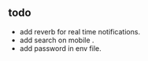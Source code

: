 ## todo

- add reverb for real time notifications.
- add search on mobile .
- add password in env file.
